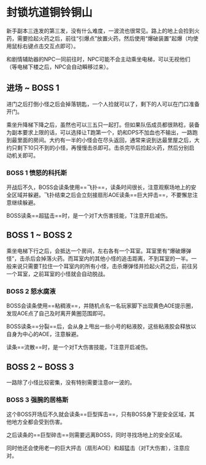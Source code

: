 # 封锁坑道铜铃铜山

新手副本三连发的第三发，没有什么难度，一波流也很常见。路上的地上会捡到火药，需要捡起火药之后，前往“引爆点”放置火药，然后使用“爆破装置”起爆（均使用<i class="xiv mouse-right-button"></i>鼠标右键点击交互点即可）。

和剧情辅助器的NPC一同前往时，NPC可能不会主动乘坐电梯，可以无视他们（等电梯下楼之后，NPC会自动瞬移过来）。

## 进场 ~ BOSS 1

进门之后打倒小怪之后会掉落钥匙，一个人捡就可以了，剩下的人可以在门口准备开门。

乘坐升降梯下降之后，虽然也可以三五只一起打。但如果队伍成员都很熟稔，装备为副本要求上限的话，可以选择让<Role name="tank" />T跑第一个，<Role name="healer" />奶和<Role name="dps" />DPS不加血也不输出，一路跑到最里面的房间。大约有一半的小怪会在尽头返回，通常来说到达最里屋之后，大约只剩下10只不到的小怪，再慢慢击杀即可。击杀完毕后捡起火药，然后分别启动机关即可。

### BOSS 1 愤怒的科托斯

开战后不久，BOSS会读条使用==飞扑==，读条时间很长，注意观察场地上的安全区域并躲避。飞扑结束之后会立刻接扇形AOE读条==巨大抨击==，不要懈怠注意继续躲避。

BOSS读条==超猛击==时，是一个对T大伤害技能，<Role name="tank" />T注意开启减伤。

## BOSS 1 ~ BOSS 2

乘坐电梯下行之后，会抵达一个房间，左右各有一个耳室。耳室里有“爆破爆弹怪”，击杀后会掉落火药。而耳室内的其他小怪的追击距离，不到耳室的一半。一般来说只需要<Role name="tank" />T拉住一个耳室内的所有小怪，击杀爆弹怪并捡起火药之后，前往另一个耳室，之前耳室的小怪就会自动脱战。

### BOSS 2 怒水腐液

BOSS会读条使用==粘稠液==，并随机点名一名玩家脚下出现黄色AOE提示圈，发现AOE点了自己及时离开黄圈范围即可。

BOSS读条==分裂==后，会从身上甩出一些小号的粘液胶，这些粘液胶会释放以自身为中心的AOE，注意躲避。

读条==流散==时，是一个对T大伤害技能，<Role name="tank" />T注意开启减伤。

## BOSS 2 ~ BOSS 3

一路除了小怪比较密集，没有特别需要注意or一波的。

### BOSS 3 强腕的居格斯

这个BOSS开场后不久就会读条==巨型挥击==，只有BOSS身下是安全区域，其他地方全都会受到伤害。

之后读条的==巨型碎击==则需要远离BOSS，同时寻找场地上的安全区域。

同时他还会使用老一的巨大抨击（扇形AOE）和超猛击（对T大伤害），注意应对。